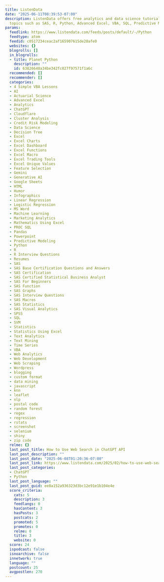 ```yaml
---
title: ListenData
date: "2025-06-11T08:39:53-07:00"
description: ListenData offers free analytics and data science tutorials covering
  topics such as SAS, R, Python, Advanced Excel, VBA, SQL, Predictive Modeling
params:
  feedlink: https://www.listendata.com/feeds/posts/default/-/Python
  feedtype: atom
  feedid: c0517234ceac2af165907615de20afe0
  websites: {}
  blogrolls: []
  in_blogrolls:
  - title: Planet Python
    description: ""
    id: 63826648a34be342fc027f97571f1a6c
  recommended: []
  recommender: []
  categories:
  - 4 Simple VBA Lessons
  - AI
  - Actuarial Science
  - Advanced Excel
  - Analytics
  - ChatGPT
  - Cloudflare
  - Cluster Analysis
  - Credit Risk Modeling
  - Data Science
  - Decision Tree
  - Excel
  - Excel Charts
  - Excel Dashboard
  - Excel Functions
  - Excel Macro
  - Excel Trading Tools
  - Excel Unique Values
  - Feature Selection
  - Gemini
  - Generative AI
  - Google Sheets
  - HTML
  - Humor
  - Infographics
  - Linear Regression
  - Logistic Regression
  - MS Word
  - Machine Learning
  - Marketing Analytics
  - Mathematics Using Excel
  - PROC SQL
  - Pandas
  - Powerpoint
  - Predictive Modeling
  - Python
  - R
  - R Interview Questions
  - Resumes
  - SAS
  - SAS Base Certification Questions and Answers
  - SAS Certification
  - SAS Certified Statistical Business Analyst
  - SAS For Beginners
  - SAS Function
  - SAS Graphs
  - SAS Interview Questions
  - SAS Macros
  - SAS Statistics
  - SAS Visual Analytics
  - SPSS
  - SQL
  - SVM
  - Statistics
  - Statistics Using Excel
  - Text Analytics
  - Text Mining
  - Time Series
  - VBA
  - Web Analytics
  - Web Development
  - Web Scraping
  - Wordpress
  - blogging
  - custom format
  - data mining
  - javascript
  - knn
  - leaflet
  - nlp
  - postal code
  - random forest
  - regex
  - regression
  - rstats
  - screenshot
  - selenium
  - shiny
  - zip code
  relme: {}
  last_post_title: How to Use Web Search in ChatGPT API
  last_post_description: ""
  last_post_date: "2025-06-08T01:20:36-07:00"
  last_post_link: https://www.listendata.com/2025/02/how-to-use-web-search-in-chatgpt-api.html
  last_post_categories:
  - ChatGPT
  - Python
  last_post_language: ""
  last_post_guid: ee8a152a936323d3bc12e91e1b104e4e
  score_criteria:
    cats: 5
    description: 3
    feedlangs: 0
    hasContent: 3
    hasPosts: 3
    postcats: 2
    promoted: 5
    promotes: 0
    relme: 0
    title: 3
    website: 0
  score: 24
  ispodcast: false
  isnoarchive: false
  innetwork: true
  language: ""
  postcount: 25
  avgpostlen: 270
---
```

